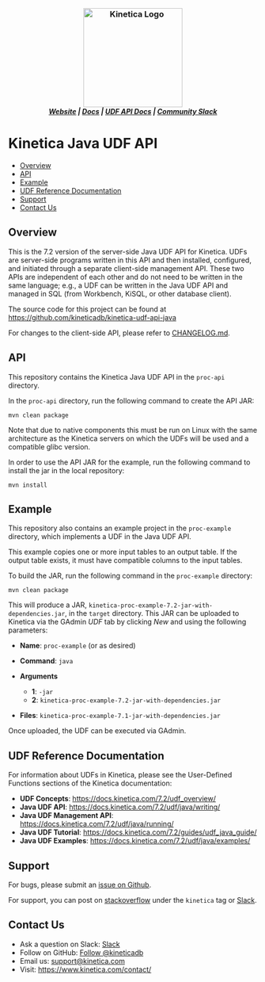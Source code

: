 <h3 align="center" style="margin:0px">
	<img width="200" src="https://www.kinetica.com/wp-content/uploads/2018/08/kinetica_logo.svg" alt="Kinetica Logo"/>
</h3>
<h5 align="center" style="margin:0px">
	<a href="https://www.kinetica.com/">Website</a>
	|
	<a href="https://docs.kinetica.com/7.2/">Docs</a>
	|
	<a href="https://docs.kinetica.com/7.2/udf/java/writing/">UDF API Docs</a>
	|
	<a href="https://join.slack.com/t/kinetica-community/shared_invite/zt-1bt9x3mvr-uMKrXlSDXfy3oU~sKi84qg">Community Slack</a>   
</h5>


# Kinetica Java UDF API

-  [Overview](#overview)
-  [API](#api)
-  [Example](#example)
-  [UDF Reference Documentation](#udf-reference-documentation)
-  [Support](#support)
-  [Contact Us](#contact-us)


## Overview

This is the 7.2 version of the server-side Java UDF API for Kinetica.  UDFs
are server-side programs written in this API and then installed, configured, and
initiated through a separate client-side management API.  These two APIs are
independent of each other and do not need to be written in the same language;
e.g., a UDF can be written in the Java UDF API and managed in SQL (from
Workbench, KiSQL, or other database client).

The source code for this project can be found at
https://github.com/kineticadb/kinetica-udf-api-java

For changes to the client-side API, please refer to
[CHANGELOG.md](CHANGELOG.md).


## API

This repository contains the Kinetica Java UDF API in the `proc-api` directory.

In the `proc-api` directory, run the following command to create the API JAR:

    mvn clean package

Note that due to native components this must be run on Linux with the same
architecture as the Kinetica servers on which the UDFs will be used and a
compatible glibc version.


In order to use the API JAR for the example, run the following command to
install the jar in the local repository:

    mvn install


## Example

This repository also contains an example project in the `proc-example`
directory, which implements a UDF in the Java UDF API.

This example copies one or more input tables to an output table. If the
output table exists, it must have compatible columns to the input tables.

To build the JAR, run the following command in the `proc-example` directory:

    mvn clean package

This will produce a JAR, `kinetica-proc-example-7.2-jar-with-dependencies.jar`,
in the `target` directory. This JAR can be uploaded to Kinetica via the GAdmin
*UDF* tab by clicking *New* and using the following parameters:

* **Name**: `proc-example` (or as desired)
* **Command**: `java`
* **Arguments**

  * **1**: `-jar`
  * **2**: `kinetica-proc-example-7.2-jar-with-dependencies.jar`

* **Files**: `kinetica-proc-example-7.1-jar-with-dependencies.jar`

Once uploaded, the UDF can be executed via GAdmin.


## UDF Reference Documentation

For information about UDFs in Kinetica, please see the User-Defined Functions
sections of the Kinetica documentation:

* **UDF Concepts**:  https://docs.kinetica.com/7.2/udf_overview/
* **Java UDF API**:  https://docs.kinetica.com/7.2/udf/java/writing/
* **Java UDF Management API**:  https://docs.kinetica.com/7.2/udf/java/running/
* **Java UDF Tutorial**:  https://docs.kinetica.com/7.2/guides/udf_java_guide/
* **Java UDF Examples**:  https://docs.kinetica.com/7.2/udf/java/examples/


## Support

For bugs, please submit an
[issue on Github](https://github.com/kineticadb/kinetica-udf-api-java/issues).

For support, you can post on
[stackoverflow](https://stackoverflow.com/questions/tagged/kinetica) under the
``kinetica`` tag or
[Slack](https://join.slack.com/t/kinetica-community/shared_invite/zt-1bt9x3mvr-uMKrXlSDXfy3oU~sKi84qg).


## Contact Us

* Ask a question on Slack:
  [Slack](https://join.slack.com/t/kinetica-community/shared_invite/zt-1bt9x3mvr-uMKrXlSDXfy3oU~sKi84qg)
* Follow on GitHub:
  [Follow @kineticadb](https://github.com/kineticadb) 
* Email us:  <support@kinetica.com>
* Visit:  <https://www.kinetica.com/contact/>
